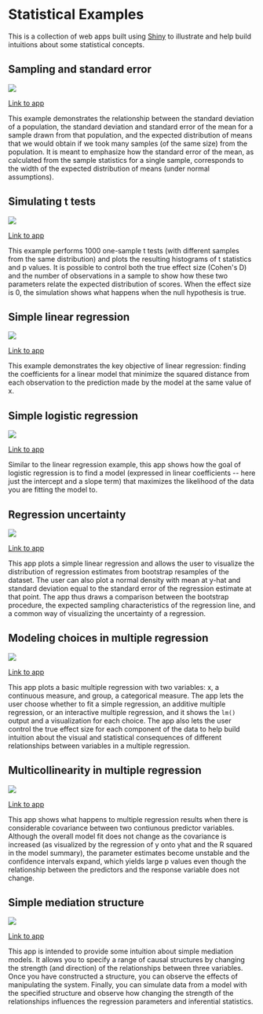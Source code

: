 Statistical Examples
====================

This is a collection of web apps built using
[Shiny](http://www.rstudio.com/shiny/) to illustrate and help build
intuitions about some statistical concepts.

Sampling and standard error
---------------------------

![](sampling_and_stderr/screenshot.png)

[Link to app](http://spark.rstudio.com/supsych/sampling_and_stderr/)

This example demonstrates the relationship between the standard
deviation of a population, the standard deviation and standard error of
the mean for a sample drawn from that population, and the expected
distribution of means that we would obtain if we took many samples (of
the same size) from the population. It is meant to emphasize how the
standard error of the mean, as calculated from the sample statistics for
a single sample, corresponds to the width of the expected distribution
of means (under normal assumptions).

Simulating t tests
------------------

![](ttest_simulation/screenshot.png)

[Link to app](http://spark.rstudio.com/supsych/ttest_simulation/)

This example performs 1000 one-sample t tests (with different samples
from the same distribution) and plots the resulting histograms of t
statistics and p values. It is possible to control both the true effect
size (Cohen's D) and the number of observations in a sample to show how
these two parameters relate the expected distribution of scores. When
the effect size is 0, the simulation shows what happens when the null
hypothesis is true.

Simple linear regression
------------------------

![](simple_regression/screenshot.png)

[Link to app](http://spark.rstudio.com/supsych/simple_regression/)

This example demonstrates the key objective of linear regression:
finding the coefficients for a linear model that minimize the squared
distance from each observation to the prediction made by the model at
the same value of x.

Simple logistic regression
--------------------------

![](logistic_regression/screenshot.png)

[Link to app](http://spark.rstudio.com/supsych/logistic_regression/)

Similar to the linear regression example, this app shows how the goal of
logistic regression is to find a model (expressed in linear coefficients
-- here just the intercept and a slope term) that maximizes the
likelihood of the data you are fitting the model to.

Regression uncertainty
----------------------

![](regression_uncertainty/screenshot.png)

[Link to app](http://spark.rstudio.com/supsych/regression_bootstrap/)

This app plots a simple linear regression and allows the user to
visualize the distribution of regression estimates from bootstrap
resamples of the dataset. The user can also plot a normal density with
mean at y-hat and standard deviation equal to the standard error of the
regression estimate at that point. The app thus draws a comparison
between the bootstrap procedure, the expected sampling characteristics
of the regression line, and a common way of visualizing the uncertainty
of a regression.

Modeling choices in multiple regression
---------------------------------------

![](multi_regression/screenshot.png)

[Link to app](http://spark.rstudio.com/supsych/multi_regression/)

This app plots a basic multiple regression with two variables: x, a
continuous measure, and group, a categorical measure. The app lets the
user choose whether to fit a simple regression, an additive multiple
regression, or an interactive multiple regression, and it shows the
`lm()` output and a visualization for each choice. The app also lets the
user control the true effect size for each component of the data to help
build intuition about the visual and statistical consequences of
different relationships between variables in a multiple regression.

Multicollinearity in multiple regression
----------------------------------------

![](collinearity/screenshot.png)

[Link to app](http://spark.rstudio.com/supsych/collinearity/)

This app shows what happens to multiple regression results when there is
considerable covariance between two contiunous predictor variables. Although
the overall model fit does not change as the covariance is increased (as
visualized by the regression of y onto yhat and the R squared in the model
summary), the parameter estimates become unstable and the confidence intervals
expand, which yields large p values even though the relationship between the
predictors and the response variable does not change.


Simple mediation structure
--------------------------

![](mediation/screenshot.png)

[Link to app](http://spark.rstudio.com/supsych/mediation/)

This app is intended to provide some intuition about simple mediation models.
It allows you to specify a range of causal structures by changing the strength
(and direction) of the relationships between three variables. Once you have
constructed a structure, you can observe the effects of manipulating the
system. Finally, you can simulate data from a model with the specified
structure and observe how changing the strength of the relationships influences
the regression parameters and inferential statistics.

